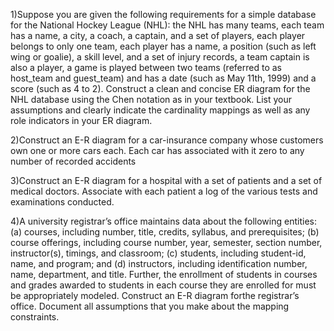 1)Suppose you are given the following requirements for a simple database for the National Hockey League (NHL): the NHL has many teams, each team has a name, a city, a coach, 
a captain, and a set of players, each player belongs to only one team, each player has a name, a position (such as left wing or goalie), a skill level, and a set of injury records, 
a team captain is also a player, a game is played between two teams (referred to as host_team and guest_team) and has a date (such as May 11th, 1999) and a score (such as 4 to 2).
Construct a clean and concise ER diagram for the NHL database using the Chen notation as in your textbook. List your assumptions and clearly indicate the cardinality mappings as well as 
any role indicators in your ER diagram.

2)Construct an E-R diagram for a car-insurance company whose customers own one or more cars each. Each car has associated with it zero to any number of recorded accidents

3)Construct an E-R diagram for a hospital with a set of patients and a set of medical doctors. Associate with each patient a log of the various tests and examinations conducted.

4)A university registrar’s office maintains data about the following entities: (a) courses, including number, title, credits, syllabus, and prerequisites; 
(b) course offerings, including course number, year, semester, section number, instructor(s), timings, and classroom; (c) students, including student-id, name, and program; 
and (d) instructors, including identification number, name, department, and title. Further, the enrollment of students in courses and grades awarded to students in each course they are enrolled 
for must be appropriately modeled. Construct an E-R diagram forthe registrar’s office. Document all assumptions that you make about the mapping constraints.
